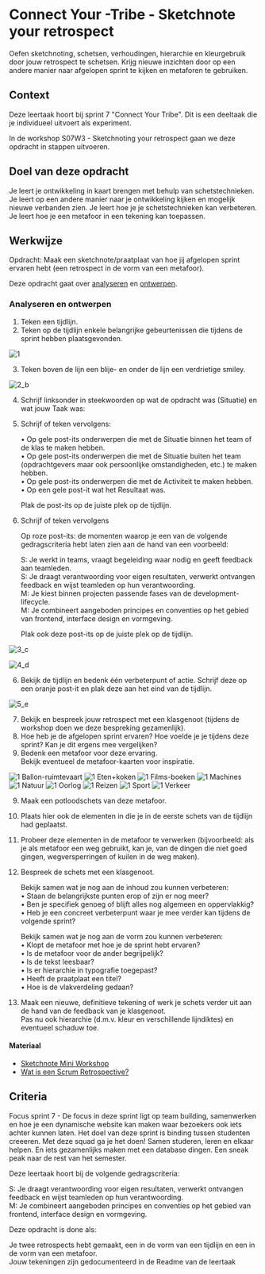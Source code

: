 

# Connect Your -Tribe - Sketchnote your retrospect

Oefen sketchnoting, schetsen, verhoudingen, hierarchie en kleurgebruik door jouw retrospect te schetsen. Krijg nieuwe inzichten door op een andere manier naar afgelopen sprint te kijken en metaforen te gebruiken.

## Context
Deze leertaak hoort bij sprint 7 "Connect Your Tribe". Dit is een deeltaak die je individueel uitvoert als experiment.

In de workshop S07W3 - Sketchnoting your retrospect gaan we deze opdracht in stappen uitvoeren.

## Doel van deze opdracht

Je leert je ontwikkeling in kaart brengen met behulp van schetstechnieken.
Je leert op een andere manier naar je ontwikkeling kijken en mogelijk nieuwe verbanden zien.
Je leert hoe je je schetstechnieken kan verbeteren.  
Je leert hoe je een metafoor in een tekening kan toepassen.  



## Werkwijze

Opdracht: Maak een sketchnote/praatplaat van hoe jij afgelopen sprint ervaren hebt (een retrospect in de vorm van een metafoor).

Deze opdracht gaat over [analyseren](#analyseren) en [ontwerpen](#ontwerpen).

### Analyseren en ontwerpen

1.	Teken een tijdlijn.  
2.	Teken op de tijdlijn enkele belangrijke gebeurtenissen die tijdens de sprint hebben plaatsgevonden.     
 
![1](https://user-images.githubusercontent.com/55133339/155741645-96a781dd-d621-4275-8f02-07f2bdbe6449.png)


3.	Teken boven de lijn een blije- en onder de lijn een verdrietige smiley.   

![2_b](https://user-images.githubusercontent.com/55133339/155741672-13e5188d-78f7-4ce8-81d4-2e1a0fb6ac86.png)



4.	Schrijf linksonder in steekwoorden op wat de opdracht was (Situatie) en wat jouw Taak was:

 
5.	Schrijf of teken vervolgens:  
 
	•	Op gele post-its onderwerpen die met de Situatie binnen het team of de klas te maken hebben.   
	•	Op gele post-its onderwerpen die met de Situatie buiten het team (opdrachtgevers maar ook persoonlijke omstandigheden, etc.) te maken hebben.  
	•	Op gele post-its onderwerpen die met de Activiteit te maken hebben.  
	•	Op een gele post-it wat het Resultaat was.  

	Plak de post-its op de juiste plek op de tijdlijn.
	
	
6. 	Schrijf of teken vervolgens 

	Op roze post-its: de momenten waarop je een van de volgende gedragscriteria hebt laten zien aan de hand van een voorbeeld:   
	
	S: Je werkt in teams, vraagt begeleiding waar nodig en geeft feedback aan teamleden.  
	S: Je draagt verantwoording voor eigen resultaten, verwerkt ontvangen feedback en wijst teamleden op hun verantwoording.  
	M: Je kiest binnen projecten passende fases van de development-lifecycle.  
	M: Je combineert aangeboden principes en conventies op het gebied van frontend, interface design en vormgeving.  
	
	Plak ook deze post-its op de juiste plek op de tijdlijn.

![3_c](https://user-images.githubusercontent.com/55133339/155741691-abe85faf-626a-4c75-9b55-e5fc8a158f83.png)



![4_d](https://user-images.githubusercontent.com/55133339/155741719-6be633bd-0b61-4548-bb88-652af3248b2e.png)

 
 

6.	Bekijk de tijdlijn en bedenk één verbeterpunt of actie. Schrijf deze op een oranje post-it en plak deze aan het eind van de tijdlijn.    

![5_e](https://user-images.githubusercontent.com/55133339/155741749-8c48f357-6142-40e2-931c-9de2eae57213.png)

7.	Bekijk en bespreek jouw retrospect met een klasgenoot (tijdens de workshop doen we deze bespreking gezamenlijk).    
8.	Hoe heb je de afgelopen sprint ervaren? Hoe voelde je je tijdens deze sprint? Kan je dit ergens mee vergelijken?    
9.	Bedenk een metafoor voor deze ervaring.   
	Bekijk eventueel de metafoor-kaarten voor inspiratie.  


![1 Ballon-ruimtevaart](https://user-images.githubusercontent.com/55133339/155745108-63da44db-3733-43aa-b091-d1324fd450fd.jpg)
![1 Eten+koken](https://user-images.githubusercontent.com/55133339/155745117-4f8e8b74-0ef5-4052-a12c-2f6be674c84d.jpg)
![1 Films-boeken](https://user-images.githubusercontent.com/55133339/155745121-d369ce72-818e-44ea-b2fd-55675a536ce0.jpg)
![1 Machines](https://user-images.githubusercontent.com/55133339/155745126-6994bc8a-94a9-4d3f-a948-14078dd8a0b0.jpg)
![1 Natuur](https://user-images.githubusercontent.com/55133339/155745130-594a0125-804a-4306-b88c-2dde161be65a.jpg)
![1 Oorlog](https://user-images.githubusercontent.com/55133339/155745135-570b5720-1507-4232-bc99-6a8a5f2a0e3f.jpg)
![1 Reizen](https://user-images.githubusercontent.com/55133339/155745137-a650199f-58e4-4a0c-9766-36157c337ee5.jpg)
![1 Sport](https://user-images.githubusercontent.com/55133339/155745139-fb502e4a-9f29-483f-984c-5e141d9ea1a1.jpg)
![1 Verkeer](https://user-images.githubusercontent.com/55133339/155745141-0967e63e-7692-44e9-a15b-3ed024ab4ae2.jpg)

 
9.	Maak een potloodschets van deze metafoor.   
10.	Plaats hier ook de elementen in die je in de eerste schets van de tijdlijn had geplaatst.   
11.	Probeer deze elementen in de metafoor te verwerken (bijvoorbeeld: als je als metafoor een weg gebruikt, kan je, van de dingen die niet goed gingen, 		wegversperringen of kuilen in de weg maken). 
 
12.	Bespreek de schets met een klasgenoot.  

	Bekijk samen wat je nog aan de inhoud zou kunnen verbeteren:   
•	Staan de belangrijkste punten erop of zijn er nog meer?  
•	Ben je specifiek genoeg of blijft alles nog algemeen en oppervlakkig?  
•	Heb je een concreet verbeterpunt waar je mee verder kan tijdens de volgende sprint?  

	Bekijk samen wat je nog aan de vorm zou kunnen verbeteren:   
•	Klopt de metafoor met hoe je de sprint hebt ervaren?  
•	Is de metafoor voor de ander begrijpelijk?  
•	Is de tekst leesbaar?  
•	Is er hierarchie in typografie toegepast?  
•	Heeft de praatplaat een titel?  
•	Hoe is de vlakverdeling gedaan?  

11.	Maak een nieuwe, definitieve tekening of werk je schets verder uit aan de hand van de feedback van je klasgenoot.  
	Pas nu ook hierarchie (d.m.v. kleur en verschillende lijndiktes) en eventueel schaduw toe.   
	
	
#### Materiaal 

- [Sketchnote Mini Workshop](https://www.youtube.com/watch?v=39Xq4tSQ31A&t=451s)
- [Wat is een Scrum Retrospective?](https://agilescrumgroup.nl/retrospective-vormen-ideeen-voorbeelden/)


</details>



## Criteria
Focus sprint 7 - De focus in deze sprint ligt op team building, samenwerken en hoe je een dynamische website kan maken waar bezoekers ook iets achter kunnen laten. Het doel van deze sprint is binding tussen studenten creeeren. Met deze squad ga je het doen! Samen studeren, leren en elkaar helpen. En iets gezamenlijks maken met een database dingen. Een sneak peak naar de rest van het semester.

Deze leertaak hoort bij de volgende gedragscriteria:

S: Je draagt verantwoording voor eigen resultaten, verwerkt ontvangen feedback en wijst teamleden op hun verantwoording.  
M: Je combineert aangeboden principes en conventies op het gebied van frontend, interface design en vormgeving.

Deze opdracht is done als:

Je twee retrospects hebt gemaakt, een in de vorm van een tijdlijn en een in de vorm van een metafoor.  
Jouw tekeningen zijn gedocumenteerd in de Readme van de leertaak
